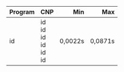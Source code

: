 Program | CNP | Min | Max
--- | --- | ---: | ---:
id | id<br/>id<br/>id<br/>id<br/>id<br/>id | 0,0022s | 0,0871s
